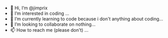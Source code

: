 - 👋 Hi, I’m @jimprix
- 👀 I’m interested in coding ...
- 🌱 I’m currently learning to code because i don't anything about coding...
- 💞️ I’m looking to collaborate on nothing...
- 📫 How to reach me (please don't) ...

<!---
jimprix/jimprix is a ✨ special ✨ repository because its `README.md` (this file) appears on your GitHub profile.
You can click the Preview link to take a look at your changes.
--->

